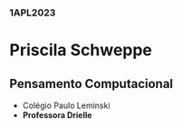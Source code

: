### 1APL2023
# Priscila Schweppe
## Pensamento Computacional
- Colégio Paulo Leminski
- **Professora Drielle**
